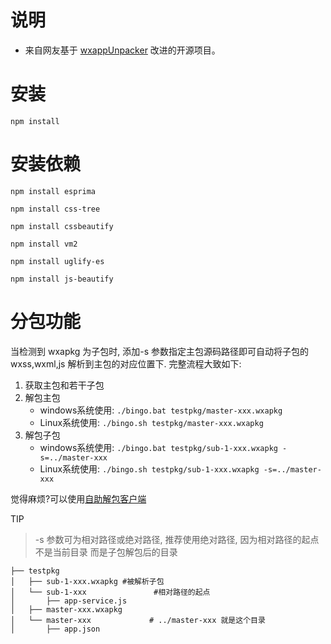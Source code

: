 
# 说明
- 来自网友基于 [wxappUnpacker](https://github.com/qwerty472123/wxappUnpacker "wxappUnpacker") 改进的开源项目。

# 安装
```
npm install
```

# 安装依赖
```
npm install esprima
    
npm install css-tree
    
npm install cssbeautify
    
npm install vm2
    
npm install uglify-es
    
npm install js-beautify
```

# 分包功能

当检测到 wxapkg 为子包时, 添加-s 参数指定主包源码路径即可自动将子包的 wxss,wxml,js 解析到主包的对应位置下. 完整流程大致如下: 
1. 获取主包和若干子包
2. 解包主包  
    - windows系统使用: `./bingo.bat testpkg/master-xxx.wxapkg`
    - Linux系统使用: `./bingo.sh testpkg/master-xxx.wxapkg`
3. 解包子包  
    - windows系统使用: `./bingo.bat testpkg/sub-1-xxx.wxapkg -s=../master-xxx`
    - Linux系统使用:  `./bingo.sh testpkg/sub-1-xxx.wxapkg -s=../master-xxx`

觉得麻烦?可以使用[自助解包客户端](#自助解包客户端)

TIP
> -s 参数可为相对路径或绝对路径, 推荐使用绝对路径, 因为相对路径的起点不是当前目录 而是子包解包后的目录

```
├── testpkg
│   ├── sub-1-xxx.wxapkg #被解析子包
│   └── sub-1-xxx               #相对路径的起点
│       ├── app-service.js
│   ├── master-xxx.wxapkg
│   └── master-xxx             # ../master-xxx 就是这个目录
│       ├── app.json
```





